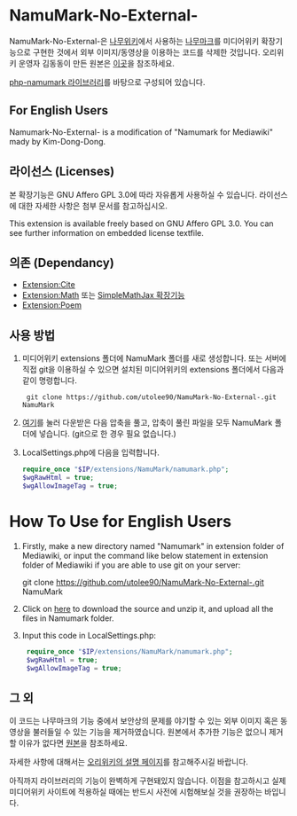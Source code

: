 # NamuMark-No-External-
NamuMark-No-External-은 [나무위키](https://namu.wiki)에서 사용하는 [나무마크](https://namu.wiki/w/%EB%82%98%EB%AC%B4%EC%9C%84%ED%82%A4:%ED%8E%B8%EC%A7%91%20%EB%8F%84%EC%9B%80%EB%A7%90)를 미디어위키 확장기능으로 구현한 것에서 외부 이미지/동영상을 이용하는 코드를 삭제한 것입니다. 오리위키 운영자 김동동이 만든 원본은 [이곳](https://github.com/Oriwiki/php-namumark-mediawiki/)을 참조하세요.

[php-namumark 라이브러리](https://github.com/koreapyj/php-namumark)를 바탕으로 구성되어 있습니다.

## For English Users
Namumark-No-External- is a modification of "Namumark for Mediawiki" mady by Kim-Dong-Dong.

## 라이선스 (Licenses)
본 확장기능은 GNU Affero GPL 3.0에 따라 자유롭게 사용하실 수 있습니다. 라이선스에 대한 자세한 사항은 첨부 문서를 참고하십시오.

This extension is available freely based on GNU Affero GPL 3.0. You can see further information on embedded license textfile.

## 의존 (Dependancy)
* [Extension:Cite](https://www.mediawiki.org/wiki/Extension:Cite)
* [Extension:Math](https://www.mediawiki.org/wiki/Extension:Math) 또는 [SimpleMathJax 확장기능](https://www.mediawiki.org/wiki/Extension:SimpleMathJax)
* [Extension:Poem](https://www.mediawiki.org/wiki/Extension:Poem)

## 사용 방법
1. 미디어위키 extensions 폴더에 NamuMark 폴더를 새로 생성합니다. 또는 서버에 직접 git을 이용하실 수 있으면 설치된 미디어위키의 extensions 폴더에서 다음과 같이 명령합니다.

		git clone https://github.com/utolee90/NamuMark-No-External-.git NamuMark

1. [여기](https://github.com/utolee90/Namumark-No-External-/archive/master.zip)를 눌러 다운받은 다음 압축을 풀고, 압축이 풀린 파일을 모두 NamuMark 폴더에 넣습니다. (git으로 한 경우 필요 없습니다.)
1. LocalSettings.php에 다음을 입력합니다.

    ```php
    require_once "$IP/extensions/NamuMark/namumark.php";
    $wgRawHtml = true;
    $wgAllowImageTag = true;
    ```

# How To Use for English Users
1. Firstly, make a new directory named "Namumark" in extension folder of Mediawiki, or input the command like below statement in extension folder of Mediawiki if you are able to use git on your server: 

   git clone https://github.com/utolee90/NamuMark-No-External-.git NamuMark
   
1. Click on [here](https://github.com/utolee90/Namumark-No-External-/archive/master.zip) to download the source and unzip it, and upload all the files in Namumark folder.

1. Input this code in LocalSettings.php:
   ```php
    require_once "$IP/extensions/NamuMark/namumark.php";
    $wgRawHtml = true;
    $wgAllowImageTag = true;
    ```

## 그 외
이 코드는 나무마크의 기능 중에서 보안상의 문제를 야기할 수 있는 외부 이미지 혹은 동영상을 불러들일 수 있는 기능을 제거하였습니다. 원본에서 추가한 기능은 없으니 제거할 이유가 없다면 [원본](https://github.com/Oriwiki/php-namumark-mediawiki/)을 참조하세요.

자세한 사항에 대해서는 [오리위키의 설명 페이지](http://oriwiki.net/%EB%8F%84%EC%9B%80%EB%A7%90:%EC%9C%84%ED%82%A4_%EB%AC%B8%EB%B2%95/%EB%82%98%EB%AC%B4%EB%A7%88%ED%81%AC)를 참고해주시길 바랍니다.

아직까지 라이브러리의 기능이 완벽하게 구현돼있지 않습니다. 이점을 참고하시고 실제 미디어위키 사이트에 적용하실 때에는 반드시 사전에 시험해보실 것을 권장하는 바입니다.

